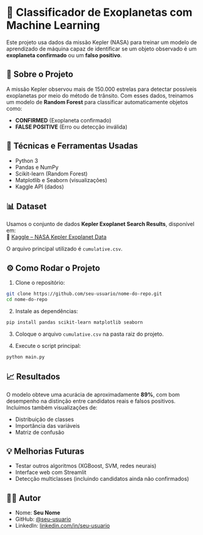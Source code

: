 
# 🔭 Classificador de Exoplanetas com Machine Learning

Este projeto usa dados da missão Kepler (NASA) para treinar um modelo de aprendizado de máquina capaz de identificar se um objeto observado é um **exoplaneta confirmado** ou um **falso positivo**.

## 🚀 Sobre o Projeto

A missão Kepler observou mais de 150.000 estrelas para detectar possíveis exoplanetas por meio do método de trânsito. Com esses dados, treinamos um modelo de **Random Forest** para classificar automaticamente objetos como:

- **CONFIRMED** (Exoplaneta confirmado)
- **FALSE POSITIVE** (Erro ou detecção inválida)

## 🧠 Técnicas e Ferramentas Usadas

- Python 3
- Pandas e NumPy
- Scikit-learn (Random Forest)
- Matplotlib e Seaborn (visualizações)
- Kaggle API (dados)

## 📊 Dataset

Usamos o conjunto de dados **Kepler Exoplanet Search Results**, disponível em:  
🔗 [Kaggle – NASA Kepler Exoplanet Data](https://www.kaggle.com/datasets/nasa/kepler-exoplanet-search-results)

O arquivo principal utilizado é `cumulative.csv`.

## ⚙️ Como Rodar o Projeto

1. Clone o repositório:

```bash
git clone https://github.com/seu-usuario/nome-do-repo.git
cd nome-do-repo
```

2. Instale as dependências:

```bash
pip install pandas scikit-learn matplotlib seaborn
```

3. Coloque o arquivo `cumulative.csv` na pasta raiz do projeto.

4. Execute o script principal:

```bash
python main.py
```

## 📈 Resultados

O modelo obteve uma acurácia de aproximadamente **89%**, com bom desempenho na distinção entre candidatos reais e falsos positivos.  
Incluímos também visualizações de:

- Distribuição de classes
- Importância das variáveis
- Matriz de confusão

## 💡 Melhorias Futuras

- Testar outros algoritmos (XGBoost, SVM, redes neurais)
- Interface web com Streamlit
- Detecção multiclasses (incluindo candidatos ainda não confirmados)

## 👨‍🚀 Autor

- Nome: **Seu Nome**
- GitHub: [@seu-usuario](https://github.com/Luquito03/)
- LinkedIn: [linkedin.com/in/seu-usuario](https://www.linkedin.com/in/lucas-bernadino-a56b9b240/)


